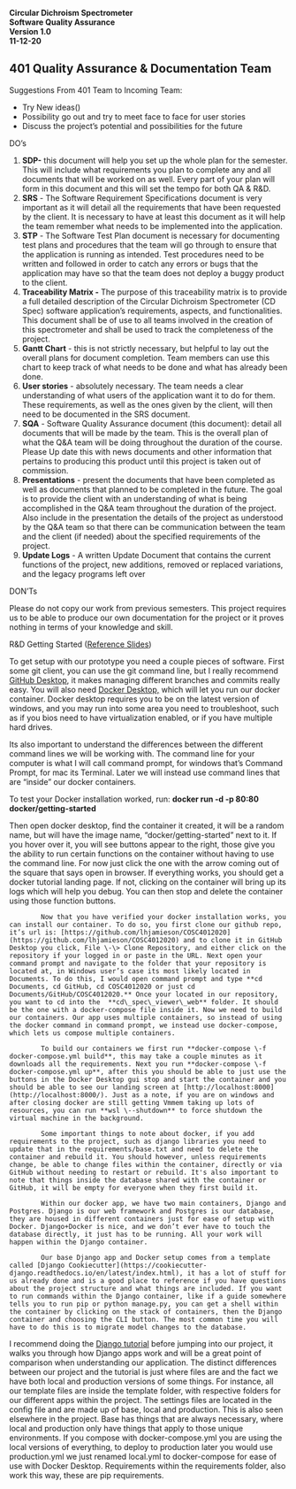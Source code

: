 **Circular Dichroism Spectrometer**  
**Software Quality Assurance**  
**Version 1.0**  
**11-12-20**

**401 Quality Assurance & Documentation Team**  
---

Suggestions From 401 Team to Incoming Team:

* Try New ideas()  
* Possibility go out and try to meet face to face for user stories  
* Discuss the project’s potential and possibilities for the future

DO’s

1. **SDP-** this document will help you set up the whole plan for the semester. This will include what requirements you plan to complete any and all documents that will be worked on as well. Every part of your plan will form in this document and this will set the tempo for both QA & R\&D.  
2. **SRS** \- The Software Requirement Specifications document is very important as it will detail all the requirements that have  been requested by the client. It is necessary to have at least this document as it will help the team remember what needs to be implemented into the application.  
3. **STP** \- The Software Test Plan document is necessary for documenting test plans and procedures that the team will go through to ensure that the application is running as intended. Test procedures need to be written and followed in order to catch any errors or bugs that the application may have so that the team does not deploy a buggy product to the client.  
4. **Traceability Matrix \-** The purpose of this traceability matrix is to provide a full detailed description of the Circular Dichroism Spectrometer (CD Spec) software application’s requirements, aspects, and functionalities. This document shall be of use to all teams involved in the creation of this spectrometer and shall be used to track the completeness of the project.   
5. **Gantt Chart** \- this is not strictly necessary, but helpful to lay out the overall plans for document completion. Team members can use this chart to keep track of what needs to be done and what has already been done.  
6. **User stories** \- absolutely necessary. The team needs a clear understanding of what users of the application want it to do for them. These requirements, as well as the ones given by the client, will then need to be documented in the SRS document.  
7. **SQA** \- Software Quality Assurance document (this document): detail all documents that will be made by the team. This is the overall plan of what the Q\&A team will be doing throughout the duration of the course. Please Up date this with news documents and other information that pertains to producing this product until this project is taken out of commission.  
8. **Presentations** \- present the documents that have been completed as well as documents that planned to be completed in the future. The goal is to provide the client with an understanding of what is being accomplished in the Q\&A team throughout the duration of the project. Also include in the presentation the details of the project as understood by the Q\&A team so that there can be communication between the team and the client (if needed) about the specified requirements of the project.  
9. **Update Logs** \- A written Update Document that contains the current functions of the project, new additions, removed or replaced variations, and the legacy programs left over  
     
     
   

DON’Ts

Please do not copy our work from previous semesters. This project requires us to be able to produce our own documentation for the project or it proves nothing in terms of your knowledge and skill.

R\&D Getting Started ([Reference Slides](https://docs.google.com/presentation/d/1sUcOJ-2MaxNYep1vZ-9mD6MNnpN2O9dfuUiqZe4mRM8/edit?usp=sharing))

To get setup with our prototype you need a couple pieces of software. First some git client, you can use the git command line, but I really recommend [GitHub Desktop](https://desktop.github.com/), it makes managing different branches and commits really easy. You will also need [Docker Desktop,](https://www.docker.com/products/docker-desktop) which will let you run our docker container. Docker desktop requires you to be on the latest version of windows, and you may run into some area you need to troubleshoot, such as if you bios need to have virtualization enabled, or if you have multiple hard drives.

Its also important to understand the differences between the different command lines we will be working with. The command line for your computer is what I will call command prompt, for windows that’s Command Prompt, for mac its Terminal. Later we will instead use command lines that are “inside” our docker containers.

To test your Docker installation worked, run: **docker run \-d \-p 80:80 docker/getting-started**

Then open docker desktop, find the container it created, it will be a random name, but will have the image name, “docker/getting-started” next to it. If you hover over it, you will see buttons appear to the right, those give you the ability to run certain functions on the container without having to use the command line. For now just click the one with the arrow coming out of the square that says open in browser. If everything works, you should get a docker tutorial landing page. If not, clicking on the container will bring up its logs which will help you debug. You can then stop and delete the container using those function buttons.

           	Now that you have verified your docker installation works, you can install our container. To do so, you first clone our github repo, it’s url is: [https://github.com/lhjamieson/COSC4012020](https://github.com/lhjamieson/COSC4012020) and to clone it in GitHub Desktop you click, File \-\> Clone Repository, and either click on the repository if your logged in or paste in the URL. Next open your command prompt and navigate to the folder that your repository is located at, in Windows user’s case its most likely located in Documents. To do this, I would open command prompt and type **cd Documents, cd GitHub, cd COSC4012020 or just cd Documents/GitHub/COSC4012020.** Once your located in our repository, you want to cd into the  **cd\_spec\_viewer\_web** folder. It should be the one with a docker-compose file inside it. Now we need to build our containers. Our app uses multiple containers, so instead of using the docker command in command prompt, we instead use docker-compose, which lets us compose multiple containers.

           	To build our containers we first run **docker-compose \-f docker-compose.yml build**, this may take a couple minutes as it downloads all the requirements. Next you run **docker-compose \-f docker-compose.yml up**, after this you should be able to just use the buttons in the Docker Desktop gui stop and start the container and you should be able to see our landing screen at [http://localhost:8000](http://localhost:8000/). Just as a note, if you are on windows and after closing docker are still getting Vmmem taking up lots of resources, you can run **wsl \--shutdown** to force shutdown the virtual machine in the background.

           	Some important things to note about docker, if you add requirements to the project, such as django libraries you need to update that in the requirements/base.txt and need to delete the container and rebuild it. You should however, unless requirements change, be able to change files within the container, directly or via GitHub without needing to restart or rebuild. It's also important to note that things inside the database shared with the container or GitHub, it will be empty for everyone when they first build it.

           	Within our docker app, we have two main containers, Django and Postgres. Django is our web framework and Postgres is our database, they are housed in different containers just for ease of setup with Docker. Django+Docker is nice, and we don’t ever have to touch the database directly, it just has to be running. All your work will happen within the Django container.

           	Our base Django app and Docker setup comes from a template called [Django Cookiecutter](https://cookiecutter-django.readthedocs.io/en/latest/index.html), it has a lot of stuff for us already done and is a good place to reference if you have questions about the project structure and what things are included. If you want to run commands within the Django container, like if a guide somewhere tells you to run pip or python manage.py, you can get a shell within the container by clicking on the stack of containers, then the Django container and choosing the CLI button. The most common time you will have to do this is to migrate model changes to the database.

I recommend doing the [Django tutorial](https://docs.djangoproject.com/en/3.1/intro/tutorial01/#creating-the-polls-app) before jumping into our project, it walks you through how Django apps work and will be a great point of comparison when understanding our application. The distinct differences between our project and the tutorial is just where files are and the fact we have both local and production versions of some things. For instance, all our template files are inside the template folder, with respective folders for our different apps within the project. The settings files are located in the config file and are made up of base, local and production. This is also seen elsewhere in the project. Base has things that are always necessary, where local and production only have things that apply to those unique environments. If you compose with docker-compose.yml you are using the local versions of everything, to deploy to production later you would use production.yml we just renamed local.yml to docker-compose for ease of use with Docker Desktop. Requirements within the requirements folder, also work this way, these are pip requirements.

 

